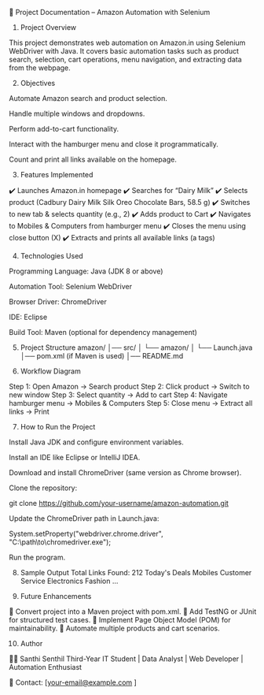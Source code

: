 📄 Project Documentation – Amazon Automation with Selenium
1. Project Overview

This project demonstrates web automation on Amazon.in using Selenium WebDriver with Java.
It covers basic automation tasks such as product search, selection, cart operations, menu navigation, and extracting data from the webpage.

2. Objectives

Automate Amazon search and product selection.

Handle multiple windows and dropdowns.

Perform add-to-cart functionality.

Interact with the hamburger menu and close it programmatically.

Count and print all links available on the homepage.

3. Features Implemented

✔️ Launches Amazon.in homepage
✔️ Searches for “Dairy Milk”
✔️ Selects product (Cadbury Dairy Milk Silk Oreo Chocolate Bars, 58.5 g)
✔️ Switches to new tab & selects quantity (e.g., 2)
✔️ Adds product to Cart
✔️ Navigates to Mobiles & Computers from hamburger menu
✔️ Closes the menu using close button (X)
✔️ Extracts and prints all available links (a tags)

4. Technologies Used

Programming Language: Java (JDK 8 or above)

Automation Tool: Selenium WebDriver

Browser Driver: ChromeDriver

IDE: Eclipse 

Build Tool: Maven (optional for dependency management)

5. Project Structure
amazon/
│── src/
│   └── amazon/
│       └── Launch.java
│── pom.xml   (if Maven is used)
│── README.md

6. Workflow Diagram

Step 1: Open Amazon → Search product
Step 2: Click product → Switch to new window
Step 3: Select quantity → Add to cart
Step 4: Navigate hamburger menu → Mobiles & Computers
Step 5: Close menu → Extract all links → Print

7. How to Run the Project

Install Java JDK and configure environment variables.

Install an IDE like Eclipse or IntelliJ IDEA.

Download and install ChromeDriver (same version as Chrome browser).

Clone the repository:

git clone https://github.com/your-username/amazon-automation.git


Update the ChromeDriver path in Launch.java:

System.setProperty("webdriver.chrome.driver", "C:\\path\\to\\chromedriver.exe");


Run the program.

8. Sample Output
Total Links Found: 212
Today's Deals
Mobiles
Customer Service
Electronics
Fashion
...

9. Future Enhancements

🔹 Convert project into a Maven project with pom.xml.
🔹 Add TestNG or JUnit for structured test cases.
🔹 Implement Page Object Model (POM) for maintainability.
🔹 Automate multiple products and cart scenarios.

10. Author

👨‍💻 Santhi Senthil
Third-Year IT Student | Data Analyst | Web Developer | Automation Enthusiast

📧 Contact: [your-email@example.com
]
